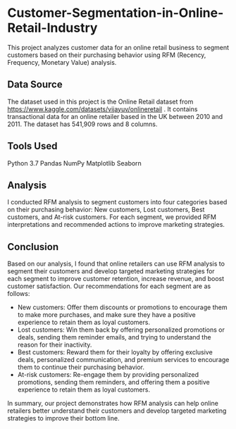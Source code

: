 # Customer-Segmentation-in-Online-Retail-Industry

This project analyzes customer data for an online retail business to segment customers based on their purchasing behavior using RFM (Recency, Frequency, Monetary Value) analysis.

## Data Source
The dataset used in this project is the Online Retail dataset from https://www.kaggle.com/datasets/vijayuv/onlineretail . It contains transactional data for an online retailer based in the UK between 2010 and 2011. The dataset has 541,909 rows and 8 columns.

## Tools Used
Python 3.7
Pandas
NumPy
Matplotlib
Seaborn

## Analysis
I conducted RFM analysis to segment customers into four categories based on their purchasing behavior: New customers, Lost customers, Best customers, and At-risk customers. For each segment, we provided RFM interpretations and recommended actions to improve marketing strategies.

## Conclusion
Based on our analysis, I found that online retailers can use RFM analysis to segment their customers and develop targeted marketing strategies for each segment to improve customer retention, increase revenue, and boost customer satisfaction. Our recommendations for each segment are as follows:

-  New customers: Offer them discounts or promotions to encourage them to make more purchases, and make sure they have a positive experience to retain them as loyal customers.
-  Lost customers: Win them back by offering personalized promotions or deals, sending them reminder emails, and trying to understand the reason for their inactivity.
-  Best customers: Reward them for their loyalty by offering exclusive deals, personalized communication, and premium services to encourage them to continue their purchasing behavior.
-  At-risk customers: Re-engage them by providing personalized promotions, sending them reminders, and offering them a positive experience to retain them as loyal customers.

In summary, our project demonstrates how RFM analysis can help online retailers better understand their customers and develop targeted marketing strategies to improve their bottom line.



